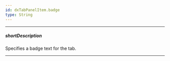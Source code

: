 ```yaml
---
id: dxTabPanelItem.badge
type: String
---
```

---
##### shortDescription
Specifies a badge text for the tab.

---

